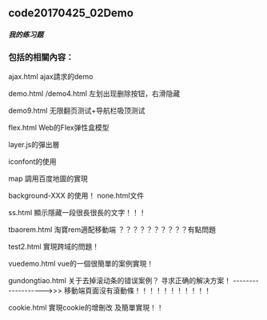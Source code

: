 

## code20170425_02Demo
##### 我的练习题


### 包括的相關內容：


ajax.html   ajax請求的demo

demo.html /demo4.html 左划出现删除按钮，右滑隐藏

demo9.html  无限翻页测试+导航栏吸顶测试

flex.html       Web的Flex弹性盒模型

layer.js的彈出層

iconfont的使用

map 調用百度地圖的實現

background-XXX  的使用！ none.html文件

ss.html 顯示隱藏一段很長很長的文字！！！

tbaorem.html 淘寶rem適配移動端  ？？？？？？？？？？有點問題


test2.html  實現跨域的問題！


vuedemo.html vue的一個很簡單的案例實現！

gundongtiao.html  关于去掉滚动条的错误案例？ 寻求正确的解决方案！ ------------------->>> 移動端頁面沒有滾動條！！！！！！！！！！！


cookie.html 實現cookie的增刪改  及簡單實現！！




